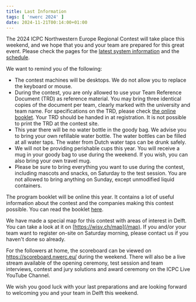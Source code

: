 ```yaml
---
title: Last Information
tags: [ 'nwerc 2024' ]
date: 2024-11-21T00:14:00+01:00
---
```


The 2024 ICPC Northwestern Europe Regional Contest will take place this weekend, and we hope that you and your team are
prepared for this great event. Please check the pages for the [latest system information](/systems) and the
[schedule](/schedule). 

We want to remind you of the following:

* The contest machines will be desktops. We do not allow you to replace the keyboard or mouse.
* During the contest, you are only allowed to use your Team Reference Document (TRD) as reference material. You may
  bring three identical copies of the document per team, clearly marked with the university and team name. For
  specifications on the TRD, please check [the online booklet](/booklet). Your TRD should be handed in at registration. It is not
  possible to print the TRD at the contest site.
* This year there will be no water bottle in the goody bag. We advise you to bring your own refillable water bottle. The
  water bottles can be filled at all water taps. The water from Dutch water taps can be drunk safely.
* We will not be providing perishable cups this year. You will receive a mug in your goody bag to use during the
  weekend. If you wish, you can also bring your own travel mug.
* Please be sure to bring everything you want to use during the contest, including mascots and snacks, on Saturday to
  the test session. You are not allowed to bring anything on Sunday, except unmodified liquid containers.

The program booklet will be online this year. It contains a lot of useful information about the contest and the
companies making this contest possible. You can read the booklet [here](/booklet).

We have made a special map for this contest with areas of interest in Delft. You can take a look at it
on [https://wisv.ch/map](/map). If you and/or your team want to register on-site on Saturday morning, please contact us if you
haven't done so already. 

For the followers at home, the scoreboard can be viewed on https://scoreboard.nwerc.eu/ during the
weekend. There will also be a live stream available of the opening ceremony, test session and team interviews, contest
and jury solutions and award ceremony on the ICPC Live YouTube Channel.

We wish you good luck with your last preparations and are looking forward to welcoming you and your team in Delft this
weekend.